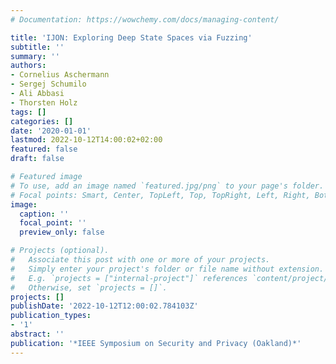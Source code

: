 ```yaml
---
# Documentation: https://wowchemy.com/docs/managing-content/

title: 'IJON: Exploring Deep State Spaces via Fuzzing'
subtitle: ''
summary: ''
authors:
- Cornelius Aschermann
- Sergej Schumilo
- Ali Abbasi
- Thorsten Holz
tags: []
categories: []
date: '2020-01-01'
lastmod: 2022-10-12T14:00:02+02:00
featured: false
draft: false

# Featured image
# To use, add an image named `featured.jpg/png` to your page's folder.
# Focal points: Smart, Center, TopLeft, Top, TopRight, Left, Right, BottomLeft, Bottom, BottomRight.
image:
  caption: ''
  focal_point: ''
  preview_only: false

# Projects (optional).
#   Associate this post with one or more of your projects.
#   Simply enter your project's folder or file name without extension.
#   E.g. `projects = ["internal-project"]` references `content/project/deep-learning/index.md`.
#   Otherwise, set `projects = []`.
projects: []
publishDate: '2022-10-12T12:00:02.784103Z'
publication_types:
- '1'
abstract: ''
publication: '*IEEE Symposium on Security and Privacy (Oakland)*'
---
```

